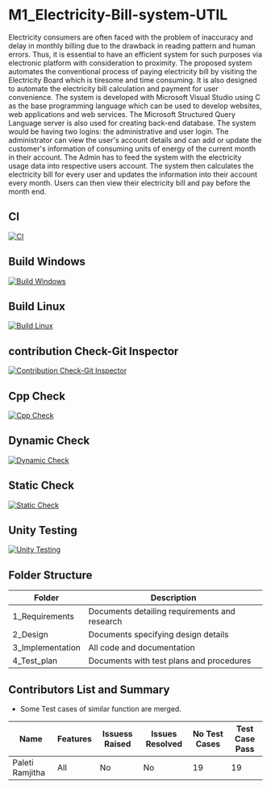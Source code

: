 # M1_Electricity-Bill-system-UTIL

Electricity consumers are often faced with the problem of inaccuracy and delay in monthly billing due to the drawback in reading pattern and human errors. Thus, it is essential to have an efficient system for such purposes via electronic platform with consideration to proximity. The proposed system automates the conventional process of paying electricity bill by visiting the Electricity Board which is tiresome and time consuming. It is also designed to automate the electricity bill calculation and payment for user convenience. The system is developed with Microsoft Visual Studio using C as the base programming language which can be used to develop websites, web applications and web services. The Microsoft Structured Query Language  server is also used for creating back-end database. The system would be having two logins: the administrative and user login. The administrator can view the user's account details and can add or update the customer's information of consuming units of energy of the current month in their account. The Admin has to feed the system with the electricity usage data into respective users account. The system then calculates the electricity bill for every user and updates the information into their account every month. Users can then view their electricity bill and pay before the month end.


## CI

[![CI](https://github.com/Ramjitha2368/M1_Electricity-Bill-system-UTIL/actions/workflows/CI.yml/badge.svg)](https://github.com/Ramjitha2368/M1_Electricity-Bill-system-UTIL/actions/workflows/CI.yml)

## Build Windows

[![Build Windows](https://github.com/Ramjitha2368/M1_Electricity-Bill-system-UTIL/actions/workflows/Build%20Windows.yml/badge.svg)](https://github.com/Ramjitha2368/M1_Electricity-Bill-system-UTIL/actions/workflows/Build%20Windows.yml)

## Build Linux

[![Build Linux](https://github.com/Ramjitha2368/M1_Electricity-Bill-system-UTIL/actions/workflows/Build%20Linux.yml/badge.svg)](https://github.com/Ramjitha2368/M1_Electricity-Bill-system-UTIL/actions/workflows/Build%20Linux.yml)

## contribution Check-Git Inspector

[![Contribution Check-Git Inspector](https://github.com/Ramjitha2368/M1_Electricity-Bill-system-UTIL/actions/workflows/Contribution%20Check-Git%20Inspector.yml/badge.svg)](https://github.com/Ramjitha2368/M1_Electricity-Bill-system-UTIL/actions/workflows/Contribution%20Check-Git%20Inspector.yml)

## Cpp Check

[![Cpp Check](https://github.com/Ramjitha2368/M1_Electricity-Bill-system-UTIL/actions/workflows/Cpp%20Check.yml/badge.svg)](https://github.com/Ramjitha2368/M1_Electricity-Bill-system-UTIL/actions/workflows/Cpp%20Check.yml)

## Dynamic Check

[![Dynamic Check](https://github.com/Ramjitha2368/M1_Electricity-Bill-system-UTIL/actions/workflows/Dynamic%20check.yml/badge.svg)](https://github.com/Ramjitha2368/M1_Electricity-Bill-system-UTIL/actions/workflows/Dynamic%20check.yml)

## Static Check

[![Static Check](https://github.com/Ramjitha2368/M1_Electricity-Bill-system-UTIL/actions/workflows/Static%20Check.yml/badge.svg)](https://github.com/Ramjitha2368/M1_Electricity-Bill-system-UTIL/actions/workflows/Static%20Check.yml)

## Unity Testing 

[![Unity Testing](https://github.com/Ramjitha2368/M1_Electricity-Bill-system-UTIL/actions/workflows/Unity%20Testing.yml/badge.svg)](https://github.com/Ramjitha2368/M1_Electricity-Bill-system-UTIL/actions/workflows/Unity%20Testing.yml)
 ## Folder Structure

Folder             | Description
-------------------| -----------------------------------------
1_Requirements   | Documents detailing requirements and research
2_Design         | Documents specifying design details
3_Implementation | All code and documentation
4_Test_plan      | Documents with test plans and procedures


 ## Contributors List and Summary
 
 - Some Test cases of similar function are merged.
 
 |  Name   |    Features    | Issuess Raised |Issues Resolved|No Test Cases|Test Case Pass |
|---------|----------------|----------------|---------------|-------------|-------------- | 
| Paleti Ramjitha   | All |  No     |  No   | 19  | 19  |
